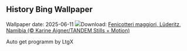 ## History Bing Wallpaper
Wallpaper date: 2025-06-11
![](https://www.bing.com/th?id=OHR.FlamingosNamibia_IT-IT6908243385_UHD.jpg&w=1000)Download: [Fenicotteri maggiori, Lüderitz, Namibia (© Karine Aigner/TANDEM Stills + Motion)](https://www.bing.com/th?id=OHR.FlamingosNamibia_IT-IT6908243385_UHD.jpg)

Auto get programm by LtgX
